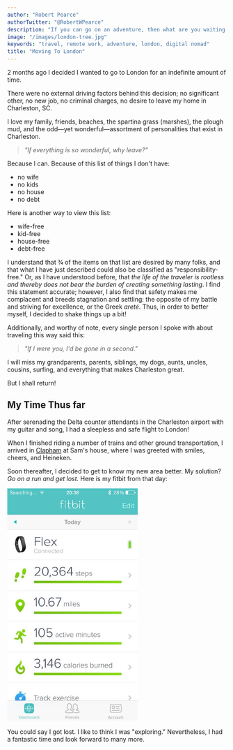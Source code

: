 ```yaml
---
author: "Robert Pearce"
authorTwitter: "@RobertWPearce"
description: "If you can go on an adventure, then what are you waiting for?"
image: "/images/london-tree.jpg"
keywords: "travel, remote work, adventure, london, digital nomad"
title: "Moving To London"
---
```


2 months ago I decided I wanted to go to London for an indefinite amount of time.

There were no external driving factors behind this decision; no significant other, no new job, no criminal charges, no desire to leave my home in Charleston, SC.

I love my family, friends, beaches, the spartina grass (marshes), the plough mud, and the
odd&mdash;yet wonderful&mdash;assortment of personalities that exist in Charleston.

> _&quot;If everything is so wonderful, why leave?&quot;_

Because I can. Because of this list of things I don't have:

*   no wife
*   no kids
*   no house
*   no debt

Here is another way to view this list:

*   wife-free
*   kid-free
*   house-free
*   debt-free

I understand that &frac34; of the items on that list are desired by many folks, and that what I have just described could also be classified as &quot;responsibility-free.&quot; Or, as I have understood before, that _the life of the traveler is rootless and thereby does not bear the burden of creating something lasting_. I find this statement accurate; however, I also find that safety makes me complacent and breeds stagnation and settling: the opposite of my battle and striving for excellence, or the Greek _areté_. Thus, in order to better myself, I decided to shake things up a bit!

Additionally, and worthy of note, every single person I spoke with about traveling this way said this:

> _&quot;If I were you, I'd be gone in a second.&quot;_

I will miss my grandparents, parents, siblings, my dogs, aunts, uncles, cousins, surfing, and everything that makes Charleston great.

But I shall return!

## My Time Thus far

After serenading the Delta counter attendants in the Charleston airport with my guitar and song, I had a sleepless and safe flight to London!

When I finished riding a number of trains and other ground transportation, I arrived in [Clapham](https://www.google.com/maps/preview?q=clapham+london&ie=UTF-8&ei=ApsEVOSbJaeu0QXc84HYCw&ved=0CAYQ_AUoAQ "Clapham Google Map") at Sam's house, where I was greeted with smiles, cheers, and Heineken.

Soon thereafter, I decided to get to know my new area better. My solution? _Go on a run and get lost._ Here is my fitbit from that day:

<img src="/images/london-fitbit.jpg" alt="My first day in London fitbit data" title="My first day in London fitbit data" width="300" />

You could say I got lost. I like to think I was &quot;exploring.&quot; Nevertheless, I had a fantastic time and look forward to many more.
